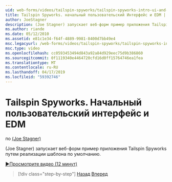 ```yaml
---
uid: web-forms/videos/tailspin-spyworks/tailspin-spyworks-intro-ui-and-edm
title: Tailspin Spyworks. начальный пользовательский Интерфейс и EDM | Документация Майкрософт
author: JoeStagner
description: (Joe Stagner) запускает веб-форм пример приложения Tailspin Spyworks путем реализации шаблона по умолчанию.
ms.author: riande
ms.date: 05/12/2010
ms.assetid: e81c1e34-f64f-4889-9981-8400d7bb49e4
msc.legacyurl: /web-forms/videos/tailspin-spyworks/tailspin-spyworks-intro-ui-and-edm
msc.type: video
ms.openlocfilehash: cc0593453494d843a92a84d929eec75d9b386860
ms.sourcegitcommit: 0f1119340e4464720cfd16d0ff15764746ea1fea
ms.translationtype: MT
ms.contentlocale: ru-RU
ms.lasthandoff: 04/17/2019
ms.locfileid: "59392746"
---
```

# <a name="tailspin-spyworks---intro-ui-and-edm"></a>Tailspin Spyworks. Начальный пользовательский интерфейс и EDM

по [(Joe Stagner)](https://github.com/JoeStagner)

(Joe Stagner) запускает веб-форм пример приложения Tailspin Spyworks путем реализации шаблона по умолчанию.

[&#9654;Просмотрите видео (12 минут)](https://channel9.msdn.com/Blogs/ASP-NET-Site-Videos/tailspin-spyworks-intro-ui-and-edm)

> [!div class="step-by-step"]
> [Назад](tailspin-spyworks-implementing-and-using-the-also-purchased-control.md)
> [Вперед](tailspin-spyworks-directory-organization.md)
